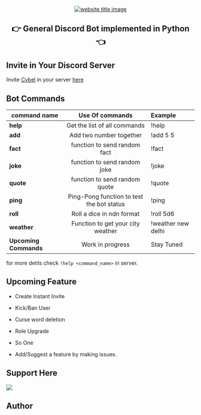 <p align="center">
  <a href="https://py-contributors.github.io/awesomeScripts/"><img src="https://capsule-render.vercel.app/api?type=rect&color=ffdd00&height=100&section=header&text=Cybel&fontSize=80%&fontColor=ffffff" alt="website title image"></a>
  <h2 align="center">👉 General Discord Bot implemented in Python 👈</h2>
</p>

## Invite in Your Discord Server

Invite [Cybel](https://discord.com/api/oauth2/authorize?client_id=832137823309004800&permissions=268446835&scope=bot) in your server [here](https://discord.com/api/oauth2/authorize?client_id=832137823309004800&permissions=268446835&scope=bot)

## Bot Commands

| command name         |  Use Of commands                                  |  Example              |
| ----------           |  :-------------:                                  |  :------              |
| **help**             |  Get the list of all commands                     |  !help                |
| **add**              |  Add two number together                          |  !add 5 5             |
| **fact**             |  function to send random fact                     |  !fact                |
| **joke**             |  function to send random joke                     |  !joke                |
| **quote**            |  function to send random quote                    |  !quote               |
| **ping**             |  Ping-Pong function to test the bot status        |  !ping                |
| **roll**             |  Roll a dice in ndn format                        |  !roll 5d6            |
| **weather**          |  Function to get your city weather                |  !weather new delhi   |
| **Upcoming Commands**|  Work in progress                                 |  Stay Tuned           |

for more detils check `!help <command_name>` in server.

## Upcoming Feature

- Create Instant Invite
- Kick/Ban User
- Curse word deletion
- Role Upgrade
- So One

- Add/Suggest a feature by making issues.

## Support Here

<a href="https://www.buymeacoffee.com/codeperfectplus"><img src="https://img.buymeacoffee.com/button-api/?text=Buy me a book&emoji=📖&slug=codeperfectplus&button_colour=FFDD00&font_colour=000000&font_family=Cookie&outline_colour=000000&coffee_colour=ffffff"></a>

## Author
